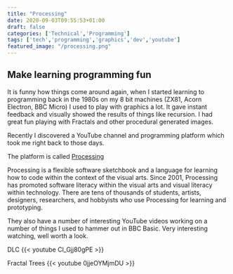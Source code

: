 ```yaml
---
title: "Processing"
date: 2020-09-03T09:55:53+01:00
draft: false
categories: ['Technical','Programming']
tags: ['tech','programming','graphics','dev','youtube']
featured_image: "/processing.png"
---
```


## Make learning programming fun

It is funny how things come around again, when I started learning to programming back in the 1980s on my 8 bit machines (ZX81, Acorn Electron, BBC Micro) I used to play with graphics a lot.
It gave instant feedback and visually showed the results of things like recursion.
I had great fun playing with Fractals and other procedural generated images.

Recently I discovered a YouTube channel and programming platform which took me right back to those days.

The platform is called [Processing](https://processing.org/)

Processing is a flexible software sketchbook and a language for learning how to code within the context of the visual arts. Since 2001, Processing has promoted software literacy within the visual arts and visual literacy within technology. There are tens of thousands of students, artists, designers, researchers, and hobbyists who use Processing for learning and prototyping.

They also have a number of interesting YouTube videos working on a number of things I used to hammer out in BBC Basic.
Very interesting watching, well worth a look.

DLC
{{< youtube Cl_Gjj80gPE >}}

Fractal Trees
{{< youtube 0jjeOYMjmDU >}}

